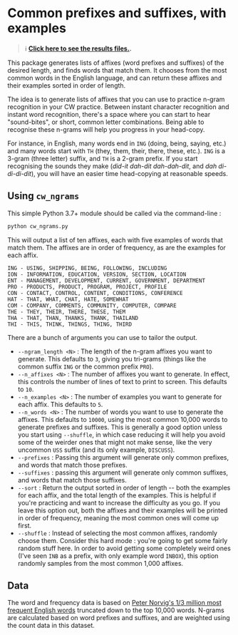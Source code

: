 # Common prefixes and suffixes, with examples

> :information_source: **[Click here to see the results files.](results/README.md).**

This package generates lists of affixes (word prefixes and suffixes) of the desired length, and finds words that match them. It chooses from the most common words in the English language, and can return these affixes and their examples sorted in order of length.

The idea is to generate lists of affixes that you can use to practice n-gram recognition in your CW practice. Between instant character recognition and instant word recognition, there's a space where you can start to hear "sound-bites", or short, common letter combinations. Being able to recognise these n-grams will help you progress in your head-copy.

For instance, in English, many words end in `ING` (doing, being, saying, etc.) and many words start with `TH` (they, them, their, there, these, etc.). `ING` is a 3-gram (three letter) suffix, and `TH` is a 2-gram prefix. If you start recognising the sounds they make (_did-it dah-dit dah-dah-dit_, and _dah di-di-di-dit_), you will have an easier time head-copying at reasonable speeds.

## Using `cw_ngrams`

This simple Python 3.7+ module should be called via the command-line :

```bash
python cw_ngrams.py
```

This will output a list of ten affixes, each with five examples of words that match them. The affixes are in order of frequency, as are the examples for each affix.

```
ING - USING, SHIPPING, BEING, FOLLOWING, INCLUDING
ION - INFORMATION, EDUCATION, VERSION, SECTION, LOCATION
ENT - MANAGEMENT, DEVELOPMENT, CURRENT, GOVERNMENT, DEPARTMENT
PRO - PRODUCTS, PRODUCT, PROGRAM, PROJECT, PROFILE
CON - CONTACT, CONTROL, CONTENT, CONDITIONS, CONFERENCE
HAT - THAT, WHAT, CHAT, HATE, SOMEWHAT
COM - COMPANY, COMMENTS, COMMUNITY, COMPUTER, COMPARE
THE - THEY, THEIR, THERE, THESE, THEM
THA - THAT, THAN, THANKS, THANK, THAILAND
THI - THIS, THINK, THINGS, THING, THIRD
```

There are a bunch of arguments you can use to tailor the output.

- `--ngram_length <N>` : The length of the n-gram affixes you want to generate. This defaults to `3`, giving you tri-grams (things like the common suffix `ING` or the common prefix `PRO`).
- `--n_affixes <N>` : The number of affixes you want to generate. In effect, this controls the number of lines of text to print to screen. This defaults to `10`.
- `--n_examples <N>` : The number of examples you want to generate for each affix. This defaults to `5`.
- `--n_words <N>` : The number of words you want to use to generate the affixes. This defaults to `10000`, using the most common 10,000 words to generate prefixes and suffixes. This is generally a good option unless you start using `--shuffle`, in which case reducing it will help you avoid some of the weirder ones that might not make sense, like the very uncommon `USS` suffix (and its only example, `DISCUSS`).
- `--prefixes` : Passing this argument will generate only common prefixes, and words that match those prefixes.
- `--suffixes` : passing this argument will generate only common suffixes, and words that match those suffixes.
- `--sort` : Return the output sorted in order of length -- both the examples for each affix, and the total length of the examples. This is helpful if you're practicing and want to increase the difficulty as you go. If you leave this option out, both the affixes and their examples will be printed in order of frequency, meaning the most common ones will come up first.
- `--shuffle` : Instead of selecting the most common affixes, randomly choose them. Consider this hard mode : you're going to get some fairly random stuff here. In order to avoid getting some completely weird ones (I've seen `INB` as a prefix, with only example word `INBOX`), this option randomly samples from the most common 1,000 affixes.

## Data

The word and frequency data is based on [Peter Norvig's 1/3 million most frequent English words](https://norvig.com/ngrams/count_1w.txt) truncated down to the top 10,000 words. N-grams are calculated based on word prefixes and suffixes, and are weighted using the count data in this dataset.
